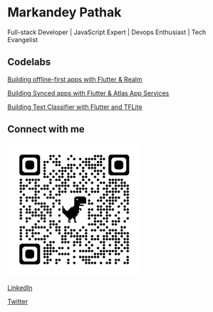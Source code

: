 # Markandey Pathak

Full-stack Developer | JavaScript Expert | Devops Enthusiast | Tech Evangelist

## Codelabs

[Building offline-first apps with Flutter & Realm](https://markandeyp.github.io/flutter-shopping-list-codelab/)

[Building Synced apps with Flutter & Atlas App Services](https://markandeyp.github.io/atlas-app-services-codelab/)

[Building Text Classifier with Flutter and TFLite](https://markandeyp.github.io/flutter-tflite-text-classifier-codelab/)

## Connect with me

<img src="qrcode.png" height="300" width="300" alt="LinkedIn QR Code" />

[LinkedIn](https://www.linkedin.com/in/markp91/)

[Twitter](https://twitter.com/i_markandey)
